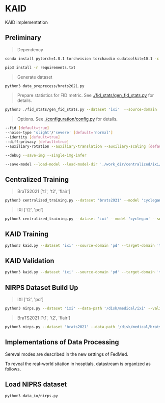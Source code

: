 # KAID

KAID implementation
## Preliminary
> Dependency

```bash
conda install pytorch=1.8.1 torchvision torchaudio cudatoolkit=10.1 -c pytorch
```
```bash
pip3 install -r requirements.txt
```

> Generate dataset
```bash
python3 data_preprecess/brats2021.py
```
> Prepare statistics for FID metric. See [./fid_stats/gen_fid_stats.py](fid_stats/gen_fid_stats.py) for details.
```bash
python3 ./fid_stats/gen_fid_stats.py --dataset 'ixi'  --source-domain 't2' --target-domain 'pd' --gpu-id 0
```

> Options. See [./configuration/config.py](configuration/config.py) for details.
```bash
--fid [default=true]
--noise-type 'slight'/'severe' [default='normal'] 
--identity [default=true]
--diff-privacy [default=true]
--auxiliary-rotation --auxiliary-translation --auxiliary-scaling [default=false]
```
```bash
--debug --save-img --single-img-infer 
```
```bash
--save-model --load-model --load-model-dir './work_dir/centralized/ixi/Tue Jan 11 20:18:31 2022'
 ```


## Centralized Training
> BraTS2021 ['t1', 't2', 'flair']
```bash
python3 centralized_training.py --dataset 'brats2021' --model 'cyclegan' --source-domain 't1' --target-domain 'flair' --data-path '/disk1/medical/brats2021/training' --valid-path '/disk1/medical/brats2021/validation'
```

> IXI  ['t2', 'pd']
```bash
python3 centralized_training.py --dataset 'ixi' --model 'cyclegan' --source-domain 'pd' --target-domain 't2' --data-path '/disk1/medical/ixi' --valid-path '/disk1/medical/ixi'  
```

## KAID Training 
```bash
python3 kaid.py --dataset 'ixi' --source-domain 'pd' --target-domain 't2' -g 1  --data-path '/disk/medical/ixi' --valid-path '/disk/medical/ixi' --nirps-path '/disk/medical/nirps_dataset' --train --num-epochs 30 --method 'normal'  
```

## KAID Validation 
```bash
python3 kaid.py --dataset 'ixi' --source-domain 'pd' --target-domain 't2' -g 1  --data-path '/disk/medical/ixi' --valid-path '/disk/medical/ixi'  --nirps-path '/disk/medical/nirps_dataset' --validate --method 'normal' --diff 'l2'
```

## NIRPS Dataset Build Up
> IXI ['t2', 'pd']
```bash
python3 nirps.py --dataset 'ixi' --data-path '/disk/medical/ixi' --valid-path '/disk/medical/ixi' --model 'cyclegan' --source-domain 't2' --target-domain 'pd' -g 3 --num-epoch 30
```

> BraTS2021 ['t1', 't2', 'flair']
```bash
python3 nirps.py --dataset 'brats2021' --data-path '/disk/medical/brats2021/training' --valid-path '/disk/medical/brats2021/validation' --model 'cyclegan' --source-domain 't1' --target-domain 't2' -g 2 --num-epoch 30
```

## Implementations of Data Processing
Sereval modes are described in the new settings of FedMed.

To reveal the real-world sitation in hosptials, datastream is organized as follows.


## Load NIPRS dataset
```bash
python3 data_io/nirps.py
```
